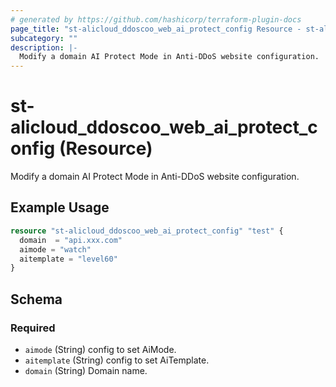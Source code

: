 ```yaml
---
# generated by https://github.com/hashicorp/terraform-plugin-docs
page_title: "st-alicloud_ddoscoo_web_ai_protect_config Resource - st-alicloud"
subcategory: ""
description: |-
  Modify a domain AI Protect Mode in Anti-DDoS website configuration.
---
```


# st-alicloud_ddoscoo_web_ai_protect_config (Resource)

Modify a domain AI Protect Mode in Anti-DDoS website configuration.

## Example Usage

```terraform
resource "st-alicloud_ddoscoo_web_ai_protect_config" "test" {
  domain  = "api.xxx.com"
  aimode = "watch"
  aitemplate = "level60"
}
```

<!-- schema generated by tfplugindocs -->
## Schema

### Required

- `aimode` (String) config to set AiMode.
- `aitemplate` (String) config to set AiTemplate.
- `domain` (String) Domain name.


